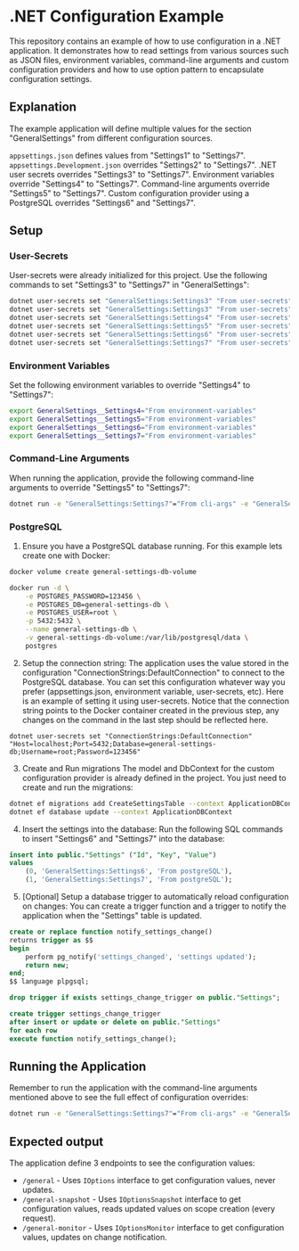 # .NET Configuration Example
This repository contains an example of how to use configuration in a .NET application. It demonstrates how to read settings from various sources such as JSON files, environment variables, command-line arguments and custom configuration providers and how to use option pattern to encapsulate configuration settings.

## Explanation
The example application will define multiple values for the section "GeneralSettings" from different configuration sources.

`appsettings.json` defines values from "Settings1" to "Settings7".
`appsettings.Development.json` overrides "Settings2" to "Settings7".
.NET user secrets overrides "Settings3" to "Settings7".
Environment variables override "Settings4" to "Settings7".
Command-line arguments override "Settings5" to "Settings7".
Custom configuration provider using a PostgreSQL overrides "Settings6" and "Settings7".

## Setup
### User-Secrets
User-secrets were already initialized for this project. Use the following commands to set "Settings3" to "Settings7" in "GeneralSettings":
```bash
dotnet user-secrets set "GeneralSettings:Settings3" "From user-secrets"
dotnet user-secrets set "GeneralSettings:Settings3" "From user-secrets"
dotnet user-secrets set "GeneralSettings:Settings4" "From user-secrets"
dotnet user-secrets set "GeneralSettings:Settings5" "From user-secrets"
dotnet user-secrets set "GeneralSettings:Settings6" "From user-secrets"
dotnet user-secrets set "GeneralSettings:Settings7" "From user-secrets"
```
### Environment Variables
Set the following environment variables to override "Settings4" to "Settings7":
```bash
export GeneralSettings__Settings4="From environment-variables"
export GeneralSettings__Settings5="From environment-variables"
export GeneralSettings__Settings6="From environment-variables"
export GeneralSettings__Settings7="From environment-variables"
```

### Command-Line Arguments
When running the application, provide the following command-line arguments to override "Settings5" to "Settings7":
```bash
dotnet run -e "GeneralSettings:Settings7"="From cli-args" -e "GeneralSettings:Settings6"="From cli-args" -e "GeneralSettings:Settings5"="From cli-args"
```

### PostgreSQL
1. Ensure you have a PostgreSQL database running. For this example lets create one with Docker:
```bash
docker volume create general-settings-db-volume

docker run -d \
	-e POSTGRES_PASSWORD=123456 \
	-e POSTGRES_DB=general-settings-db \
	-e POSTGRES_USER=root \
	-p 5432:5432 \
	--name general-settings-db \
	-v general-settings-db-volume:/var/lib/postgresql/data \
	postgres
```
2. Setup the connection string:
The application uses the value stored in the configuration "ConnectionStrings:DefaultConnection" to connect to the PostgreSQL database. You can set this configuration whatever way you prefer (appsettings.json, environment variable, user-secrets, etc). Here is an example of setting it using user-secrets. Notice that the connection string points to the Docker container created in the previous step, any changes on the command in the last step should be reflected here.
```
dotnet user-secrets set "ConnectionStrings:DefaultConnection" "Host=localhost;Port=5432;Database=general-settings-db;Username=root;Password=123456"
```

3. Create and Run migrations
The model and DbContext for the custom configuration provider is already defined in the project. You just need to create and run the migrations:
```bash
dotnet ef migrations add CreateSettingsTable --context ApplicationDBContext
dotnet ef database update --context ApplicationDBContext
```

4. Insert the settings into the database:
Run the following SQL commands to insert "Settings6" and "Settings7" into the database:
```sql
insert into public."Settings" ("Id", "Key", "Value")
values
    (0, 'GeneralSettings:Settings6', 'From postgreSQL'),
    (1, 'GeneralSettings:Settings7', 'From postgreSQL');
```

5. [Optional] Setup a database trigger to automatically reload configuration on changes:
You can create a trigger function and a trigger to notify the application when the "Settings" table is updated.
```sql
create or replace function notify_settings_change()
returns trigger as $$
begin
    perform pg_notify('settings_changed', 'settings updated');
    return new;
end;
$$ language plpgsql;

drop trigger if exists settings_change_trigger on public."Settings";

create trigger settings_change_trigger
after insert or update or delete on public."Settings"
for each row
execute function notify_settings_change();
```

## Running the Application
Remember to run the application with the command-line arguments mentioned above to see the full effect of configuration overrides:
```bash
dotnet run -e "GeneralSettings:Settings7"="From cli-args" -e "GeneralSettings:Settings6"="From cli-args" -e "GeneralSettings:Settings5"="From cli-args"
```

## Expected output
The application define 3 endpoints to see the configuration values:
- `/general` - Uses `IOptions` interface to get configuration values, never updates.
- `/general-snapshot` - Uses `IOptionsSnapshot` interface to get configuration values, reads updated values on scope creation (every request).
- `/general-monitor` - Uses `IOptionsMonitor` interface to get configuration values, updates on change notification.
